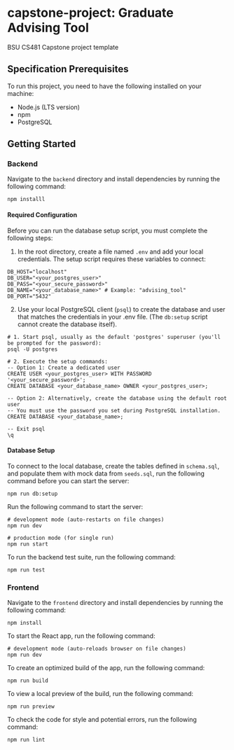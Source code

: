 # capstone-project: Graduate Advising Tool
BSU CS481 Capstone project template

## Specification Prerequisites
To run this project, you need to have the following installed on your machine:
* Node.js (LTS version)
* npm
* PostgreSQL

## Getting Started

### Backend
Navigate to the `backend` directory and install dependencies by running the following command:
```
npm installl
```

#### Required Configuration
Before you can run the database setup script, you must complete the following steps:

1. In the root directory, create a file named `.env` and add your local credentials. The setup script requires these variables to connect:
```
DB_HOST="localhost"
DB_USER="<your_postgres_user>"
DB_PASS="<your_secure_password>"
DB_NAME="<your_database_name>" # Example: "advising_tool"
DB_PORT="5432"
```
2. Use your local PostgreSQL client (`psql`) to create the database and user that matches the credentials in your .env file. (The `db:setup` script cannot create the database itself).

```
# 1. Start psql, usually as the default 'postgres' superuser (you'll be prompted for the password):
psql -U postgres

# 2. Execute the setup commands:
-- Option 1: Create a dedicated user
CREATE USER <your_postgres_user> WITH PASSWORD '<your_secure_password>';
CREATE DATABASE <your_database_name> OWNER <your_postgres_user>;

-- Option 2: Alternatively, create the database using the default root user
-- You must use the password you set during PostgreSQL installation.
CREATE DATABASE <your_database_name>;

-- Exit psql
\q

```

#### Database Setup
To connect to the local database, create the tables defined in `schema.sql`, and populate them with mock data from `seeds.sql`, run the following command before you can start the server:

```
npm run db:setup
```

Run the following command to start the server:
```
# development mode (auto-restarts on file changes)
npm run dev

# production mode (for single run)
npm run start
```


To run the backend test suite, run the following command:
```
npm run test
```

### Frontend
Navigate to the `frontend` directory and install dependencies by running the following command:
```
npm install
```

To start the React app, run the following command:
```
# development mode (auto-reloads browser on file changes)
npm run dev
```

To create an optimized build of the app, run the following command:
```
npm run build
```

To view a local preview of the build, run the following command:
```
npm run preview
```

To check the code for style and potential errors, run the following command:
```
npm run lint
```